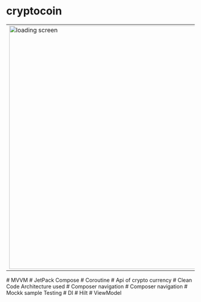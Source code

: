 ﻿# cryptocoin
<table>
  <tr>
    <td>
    
<img src="https://github.com/a222112000/cryptocoin/assets/26028054/eef6a30b-f6d3-402a-8aa6-f34bf9a59257" width="650" title="loading screen">
    </td>
    <td>
    
<img src="https://github.com/a222112000/cryptocoin/assets/26028054/752649ae-7499-4a70-8cd3-6a2c83a1fee4" width="650" title="list of coins">
    </td>
    <td>
    
<img src="https://github.com/a222112000/cryptocoin/assets/26028054/5374c801-b3cb-4e24-91be-e87bc75955e2" width="650" title="details">
    </td>
  </tr>
</table>
﻿# MVVM
﻿# JetPack Compose
﻿# Coroutine
﻿# Api of crypto currency
﻿# Clean Code Architecture used
﻿#  Composer navigation
﻿#  Composer navigation
﻿# Mockk sample Testing
﻿# DI
﻿# Hilt
﻿# ViewModel
